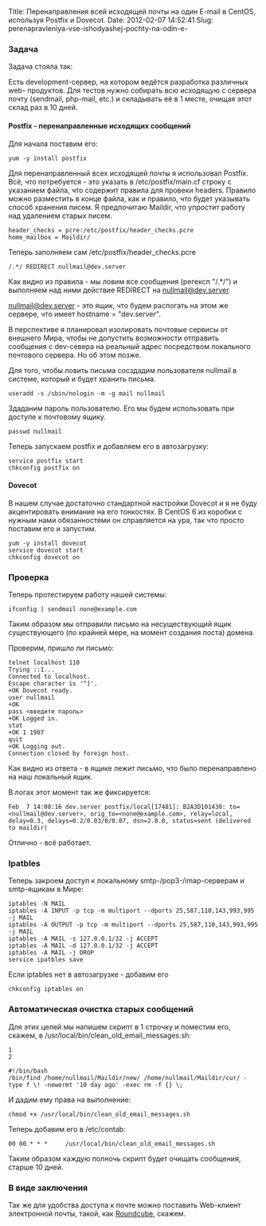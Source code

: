 Title: Перенаправления всей исходящей почты на один E-mail в CentOS, используя Postfix и Dovecot.
Date: 2012-02-07 14:52:41
Slug: perenapravleniya-vse-ishodyashej-pochty-na-odin-e-


### Задача

Задача стояла так:

Есть development-сервер, на котором ведётся разработка различных web-
продуктов. Для тестов нужно собирать всю исходящую с сервера почту (sendmail,
php-mail, etc.) и складывать её в 1 месте, очищая этот склад раз в 10 дней.

#### Postfix - перенаправленные исходящих сообщений

Для начала поставим его:

    
    yum -y install postfix
    

Для перенаправленный всех исходящей почты я использовал Postfix. Всё, что
потребуется - это указать в /etc/postfix/main.cf строку с указанием файла, что
содержит правила для провеки headers. Правило можно разместить в конце файла,
как и правило, что будет указывать способ хранения писем. Я предпочитаю
Maildir, что упростит работу над удалением старых писем.

    
    header_checks = pcre:/etc/postfix/header_checks.pcre
    home_mailbox = Maildir/
    

Теперь заполняем сам /etc/postfix/header_checks.pcre

    
    /.*/ REDIRECT nullmail@dev.server
    

Как видно из правила - мы ловим все сообщения (регексп "/.*/") и выполняем над
ними действие REDIRECT на nullmail@dev.server.

nullmail@dev.server - это ящик, что будем распогать на этом же сервере, что
имеет hostname = "dev.server".

В перспективе я планировал изолировать почтовые сервисы от внешнего Мира,
чтобы не допустить возможности отправить сообщения с dev-севера на реальный
адрес посредством локального почтового сервера. Но об этом позже.

Для того, чтобы ловить письма сосздадим пользователя nullmail в системе,
который и будет хранить письма.

    
    useradd -s /sbin/nologin -m -g mail nullmail
    

Здаданим пароль пользователю. Его мы будем использовать при доступе к
почтовому ящику.

    
    passwd nullmail
    

Теперь запускаем postfix и добавляем его в автозагрузку:

    
    service postfix start
    chkconfig postfix on
    

#### Dovecot

В нашем случае достаточно стандартной настройки Dovecot и я не буду
акцентировать внимание на его тонкостях. В CentOS 6 из коробки с нужным нами
обязанностями он справляется на ура, так что просто поставим его и запустим.

    
    yum -y install dovecot
    service dovecot start
    chkconfig dovecot on
    

### Проверка

Теперь протестируем работу нашей системы:

    
    ifconfig | sendmail none@example.com
    

Таким образом мы отправили письмо на несуществующий ящик существующего (по
крайней мере, на момент создания поста) домена.

Проверим, пришло ли письмо:

    
    telnet localhost 110
    Trying ::1...
    Connected to localhost.
    Escape character is '^]'.
    +OK Dovecot ready.
    user nullmail
    +OK
    pass <введите пароль>
    +OK Logged in.
    stat
    +OK 1 1907
    quit
    +OK Logging out.
    Connection closed by foreign host.
    

Как видно из ответа - в ящике лежит письмо, что было перенаправлено на наш
локальный ящик.

В логах этот момент так же фиксируется:

    
    Feb  7 14:08:16 dev.server postfix/local[17481]: B2A3D101430: to=<nullmail@dev.server>, orig_to=<none@example.com>, relay=local, delay=0.3, delays=0.2/0.03/0/0.07, dsn=2.0.0, status=sent (delivered to maildir)
    

Отлично - всё работает.

### Ipatbles

Теперь закроем доступ к локальному smtp-/pop3-/imap-серверам и smtp-ящикам в
Мире:

    
    iptables -N MAIL
    iptables -A INPUT -p tcp -m multiport --dports 25,587,110,143,993,995 -j MAIL 
    iptables -A OUTPUT -p tcp -m multiport --dports 25,587,110,143,993,995 -j MAIL 
    iptables -A MAIL -s 127.0.0.1/32 -j ACCEPT 
    iptables -A MAIL -d 127.0.0.1/32 -j ACCEPT 
    iptables -A MAIL -j DROP
    service ipatbles save
    

Если iptables нет в автозагрузке - добавим его

    
    chkconfig iptables on
    

### Автоматическая очистка старых сообщений

Для этих целей мы напишем скрипт в 1 строчку и поместим его, скажем, в
/usr/local/bin/clean_old_email_messages.sh:

    
    1
    2
    
    #!/bin/bash
    /bin/find /home/nullmail/Maildir/new/ /home/nullmail/Maildir/cur/ -type f \! -newermt '10 day ago' -exec rm -f {} \;
    

И дадим ему права на выполнение:

    
    chmod +x /usr/local/bin/clean_old_email_messages.sh
    

Теперь добавим его в /etc/contab:

    
    00 00 * * *     /usr/local/bin/clean_old_email_messages.sh
    

Таким образом каждую полночь скрипт будет очищать сообщения, старше 10 дней.

### В виде заключения

Так же для удобства доступа к почте можно поставить Web-клиент электронной
почты, такой, как [Roundcube](http://roundcube.net/), скажем.

